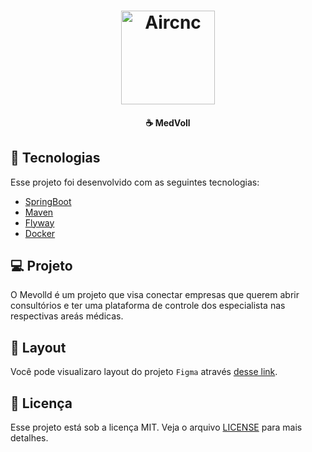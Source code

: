 <h1 align="center">
<img alt="Aircnc" title="#delicinha" src="https://cdn-icons-png.flaticon.com/512/920/920988.png" width="150px" />
</h1>

<h4 align="center">
  ☕ MedVoll <br>

</h4>

## :rocket: Tecnologias

Esse projeto foi desenvolvido com as seguintes tecnologias:

- [SpringBoot](https://spring.io/)
- [Maven](https://maven.apache.org/)
- [Flyway](https://flywaydb.org/documentation/usage/maven/migrate)
- [Docker](https://spring.io/)

## 💻 Projeto

O Mevolld é um projeto que visa conectar empresas que querem abrir consultórios e ter uma plataforma de controle dos especialista nas respectivas areás médicas.

## 🔖 Layout

Você pode visualizaro layout do projeto `Figma` através [desse link](https://www.figma.com/file/N4CgpJqsg7gjbKuDmra3EV/Voll.med?node-id=2%3A1007).

## :memo: Licença

Esse projeto está sob a licença MIT. Veja o arquivo [LICENSE](LICENSE.md) para mais detalhes.

